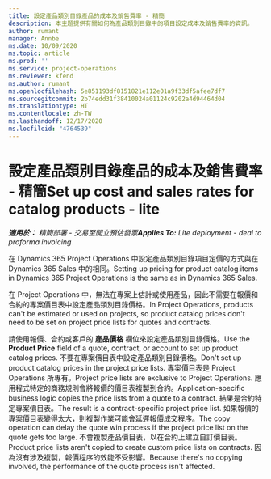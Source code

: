 ```yaml
---
title: 設定產品類別目錄產品的成本及銷售費率 - 精簡
description: 本主題提供有關如何為產品類別目錄中的項目設定成本及銷售費率的資訊。
author: rumant
manager: Annbe
ms.date: 10/09/2020
ms.topic: article
ms.prod: ''
ms.service: project-operations
ms.reviewer: kfend
ms.author: rumant
ms.openlocfilehash: 5e851193df8151821e112e01a9f33df5afee7df7
ms.sourcegitcommit: 2b74edd31f38410024a01124c9202a4d94464d04
ms.translationtype: HT
ms.contentlocale: zh-TW
ms.lasthandoff: 12/17/2020
ms.locfileid: "4764539"
---
```

# <a name="set-up-cost-and-sales-rates-for-catalog-products---lite"></a><span data-ttu-id="fde4f-103">設定產品類別目錄產品的成本及銷售費率 - 精簡</span><span class="sxs-lookup"><span data-stu-id="fde4f-103">Set up cost and sales rates for catalog products - lite</span></span>

<span data-ttu-id="fde4f-104">_**適用於：** 精簡部署 - 交易至開立預估發票_</span><span class="sxs-lookup"><span data-stu-id="fde4f-104">_**Applies To:** Lite deployment - deal to proforma invoicing_</span></span>


<span data-ttu-id="fde4f-105">在 Dynamics 365 Project Operations 中設定產品類別目錄項目定價的方式與在 Dynamics 365 Sales 中的相同。</span><span class="sxs-lookup"><span data-stu-id="fde4f-105">Setting up pricing for product catalog items in Dynamics 365 Project Operations is the same as in Dynamics 365 Sales.</span></span>

<span data-ttu-id="fde4f-106">在 Project Operations 中，無法在專案上估計或使用產品，因此不需要在報價和合約的專案價目表中設定產品類別目錄價格。</span><span class="sxs-lookup"><span data-stu-id="fde4f-106">In Project Operations, products can't be estimated or used on projects, so product catalog prices don't need to be set on project price lists for quotes and contracts.</span></span>

<span data-ttu-id="fde4f-107">請使用報價、合約或客戶的 **產品價格** 欄位來設定產品類別目錄價格。</span><span class="sxs-lookup"><span data-stu-id="fde4f-107">Use the **Product Price** field of a quote, contract, or account to set up product catalog prices.</span></span> <span data-ttu-id="fde4f-108">不要在專案價目表中設定產品類別目錄價格。</span><span class="sxs-lookup"><span data-stu-id="fde4f-108">Don't set up product catalog prices in the project price lists.</span></span> <span data-ttu-id="fde4f-109">專案價目表是 Project Operations 所專有。</span><span class="sxs-lookup"><span data-stu-id="fde4f-109">Project price lists are exclusive to Project Operations.</span></span> <span data-ttu-id="fde4f-110">應用程式特定的商務規則會將報價的價目表複製到合約。</span><span class="sxs-lookup"><span data-stu-id="fde4f-110">Application-specific business logic copies the price lists from a quote to a contract.</span></span> <span data-ttu-id="fde4f-111">結果是合約特定專案價目表。</span><span class="sxs-lookup"><span data-stu-id="fde4f-111">The result is a contract-specific project price list.</span></span> <span data-ttu-id="fde4f-112">如果報價的專案價目表變得太大，則複製作業可能會延遲報價成交程序。</span><span class="sxs-lookup"><span data-stu-id="fde4f-112">The copy operation can delay the quote win process if the project price list on the quote gets too large.</span></span> <span data-ttu-id="fde4f-113">不會複製產品價目表，以在合約上建立自訂價目表。</span><span class="sxs-lookup"><span data-stu-id="fde4f-113">Product price lists aren't copied to create custom price lists on contracts.</span></span> <span data-ttu-id="fde4f-114">因為沒有涉及複製，報價程序的效能不受影響。</span><span class="sxs-lookup"><span data-stu-id="fde4f-114">Because there's no copying involved, the performance of the quote process isn't affected.</span></span>
